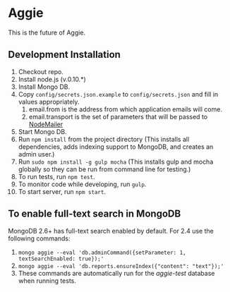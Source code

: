 # Aggie

This is the future of Aggie.

## Development Installation

1. Checkout repo.
1. Install node.js (v.0.10.*)
1. Install Mongo DB.
1. Copy `config/secrets.json.example` to `config/secrets.json` and fill in values appropriately.
   1. email.from is the address from which application emails will come.
   1. email.transport is the set of parameters that will be passed to [NodeMailer](http://www.nodemailer.com)
1. Start Mongo DB.
1. Run `npm install` from the project directory (This installs all dependencies, adds indexing support to MongoDB, and creates an admin user.)
1. Run `sudo npm install -g gulp mocha` (This installs gulp and mocha globally so they can be run from command line for testing.)
1. To run tests, run `npm test`.
1. To monitor code while developing, run `gulp`.
1. To start server, run `npm start`.

## To enable full-text search in MongoDB

MongoDB 2.6+ has full-text search enabled by default. For 2.4 use the following
commands:

1. `mongo aggie --eval 'db.adminCommand({setParameter: 1, textSearchEnabled: true});'`
1. `mongo aggie --eval 'db.reports.ensureIndex({"content": "text"});'`
1. These commands are automatically run for the _aggie-test_ database when running tests.
